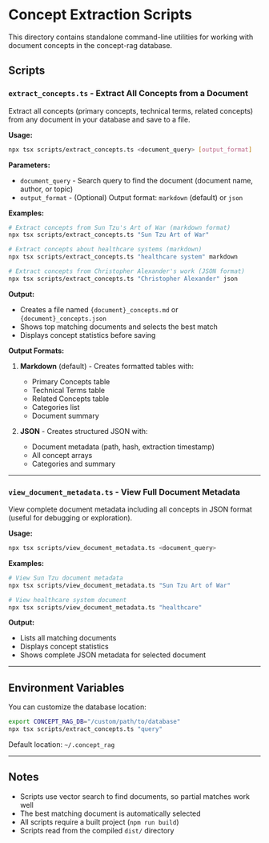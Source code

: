 # Concept Extraction Scripts

This directory contains standalone command-line utilities for working with document concepts in the concept-rag database.

## Scripts

### `extract_concepts.ts` - Extract All Concepts from a Document

Extract all concepts (primary concepts, technical terms, related concepts) from any document in your database and save to a file.

**Usage:**
```bash
npx tsx scripts/extract_concepts.ts <document_query> [output_format]
```

**Parameters:**
- `document_query` - Search query to find the document (document name, author, or topic)
- `output_format` - (Optional) Output format: `markdown` (default) or `json`

**Examples:**
```bash
# Extract concepts from Sun Tzu's Art of War (markdown format)
npx tsx scripts/extract_concepts.ts "Sun Tzu Art of War"

# Extract concepts about healthcare systems (markdown)
npx tsx scripts/extract_concepts.ts "healthcare system" markdown

# Extract concepts from Christopher Alexander's work (JSON format)
npx tsx scripts/extract_concepts.ts "Christopher Alexander" json
```

**Output:**
- Creates a file named `{document}_concepts.md` or `{document}_concepts.json`
- Shows top matching documents and selects the best match
- Displays concept statistics before saving

**Output Formats:**

1. **Markdown** (default) - Creates formatted tables with:
   - Primary Concepts table
   - Technical Terms table
   - Related Concepts table
   - Categories list
   - Document summary

2. **JSON** - Creates structured JSON with:
   - Document metadata (path, hash, extraction timestamp)
   - All concept arrays
   - Categories and summary

---

### `view_document_metadata.ts` - View Full Document Metadata

View complete document metadata including all concepts in JSON format (useful for debugging or exploration).

**Usage:**
```bash
npx tsx scripts/view_document_metadata.ts <document_query>
```

**Examples:**
```bash
# View Sun Tzu document metadata
npx tsx scripts/view_document_metadata.ts "Sun Tzu Art of War"

# View healthcare system document
npx tsx scripts/view_document_metadata.ts "healthcare"
```

**Output:**
- Lists all matching documents
- Displays concept statistics
- Shows complete JSON metadata for selected document

---

## Environment Variables

You can customize the database location:

```bash
export CONCEPT_RAG_DB="/custom/path/to/database"
npx tsx scripts/extract_concepts.ts "query"
```

Default location: `~/.concept_rag`

---

## Notes

- Scripts use vector search to find documents, so partial matches work well
- The best matching document is automatically selected
- All scripts require a built project (`npm run build`)
- Scripts read from the compiled `dist/` directory





